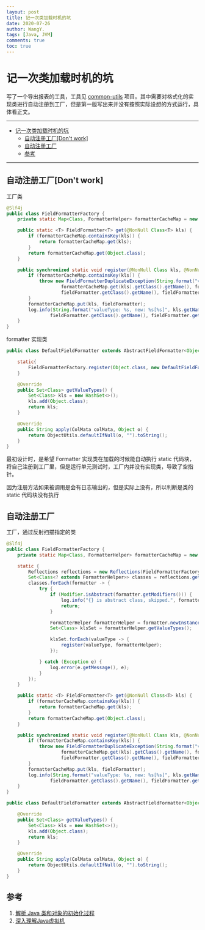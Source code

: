 ```yaml
---
layout: post
title: 记一次类加载时机的坑
date: 2020-07-26
author: WangY.
tags: [Java, JVM]
comments: true
toc: true
---
```


# 记一次类加载时机的坑

写了一个导出报表的工具，工具见 [common-utils](https://github.com/c-rainstorm/common-utils) 项目。其中需要对格式化的实现类进行自动注册到工厂，但是第一版写出来并没有按照实际设想的方式运行，具体看正文。

---

- [记一次类加载时机的坑](#%e8%ae%b0%e4%b8%80%e6%ac%a1%e7%b1%bb%e5%8a%a0%e8%bd%bd%e6%97%b6%e6%9c%ba%e7%9a%84%e5%9d%91)
  - [自动注册工厂[Don't work]](#%e8%87%aa%e5%8a%a8%e6%b3%a8%e5%86%8c%e5%b7%a5%e5%8e%82dont-work)
  - [自动注册工厂](#%e8%87%aa%e5%8a%a8%e6%b3%a8%e5%86%8c%e5%b7%a5%e5%8e%82)
  - [参考](#%e5%8f%82%e8%80%83)

---

## 自动注册工厂[Don't work]

工厂类

```Java
@Slf4j
public class FieldFormatterFactory {
    private static Map<Class, FormatterHelper> formatterCacheMap = new HashMap<>(32);

    public static <T> FieldFormatter<T> get(@NonNull Class<T> kls) {
        if (formatterCacheMap.containsKey(kls)) {
            return formatterCacheMap.get(kls);
        }
        return formatterCacheMap.get(Object.class);
    }

    public synchronized static void register(@NonNull Class kls, @NonNull FormatterHelper fieldFormatter) {
        if (formatterCacheMap.containsKey(kls)) {
            throw new FieldFormatterDuplicateException(String.format("valueType: %s, exist: %s[%s], new: %s[%s]", kls.getName(),
                    formatterCacheMap.get(kls).getClass().getName(), formatterCacheMap.get(kls).getClass().getClassLoader(),
                    fieldFormatter.getClass().getName(), fieldFormatter.getClass().getClassLoader()));
        }
        formatterCacheMap.put(kls, fieldFormatter);
        log.info(String.format("valueType: %s, new: %s[%s]", kls.getName(),
                fieldFormatter.getClass().getName(), fieldFormatter.getClass().getClassLoader()));
    }
}
```

formatter 实现类

```java
public class DefaultFieldFormatter extends AbstractFieldFormatter<Object> {

    static{
        FieldFormatterFactory.register(Object.class, new DefaultFieldFormatter());
    }

    @Override
    public Set<Class> getValueTypes() {
        Set<Class> kls = new HashSet<>();
        kls.add(Object.class);
        return kls;
    }

    @Override
    public String apply(ColMata colMata, Object o) {
        return ObjectUtils.defaultIfNull(o, "").toString();
    }
}

```

最初设计时，是希望 Formatter 实现类在加载的时候能自动执行 static 代码块，将自己注册到工厂里，但是运行单元测试时，工厂内并没有实现类，导致了空指针。

因为注册方法如果被调用是会有日志输出的，但是实际上没有，所以判断是类的 static 代码块没有执行

## 自动注册工厂

工厂，通过反射扫描指定的类

```java
@Slf4j
public class FieldFormatterFactory {
    private static Map<Class, FormatterHelper> formatterCacheMap = new HashMap<>(32);

    static {
        Reflections reflections = new Reflections(FieldFormatterFactory.class.getPackage().getName());
        Set<Class<? extends FormatterHelper>> classes = reflections.getSubTypesOf(FormatterHelper.class);
        classes.forEach(formatter -> {
            try {
                if (Modifier.isAbstract(formatter.getModifiers())) {
                    log.info("{} is abstract class, skipped.", formatter.getName());
                    return;
                }

                FormatterHelper formatterHelper = formatter.newInstance();
                Set<Class> klsSet = formatterHelper.getValueTypes();

                klsSet.forEach(valueType -> {
                    register(valueType, formatterHelper);
                });

            } catch (Exception e) {
                log.error(e.getMessage(), e);
            }
        });
    }

    public static <T> FieldFormatter<T> get(@NonNull Class<T> kls) {
        if (formatterCacheMap.containsKey(kls)) {
            return formatterCacheMap.get(kls);
        }
        return formatterCacheMap.get(Object.class);
    }

    public synchronized static void register(@NonNull Class kls, @NonNull FormatterHelper fieldFormatter) {
        if (formatterCacheMap.containsKey(kls)) {
            throw new FieldFormatterDuplicateException(String.format("valueType: %s, exist: %s[%s], new: %s[%s]", kls.getName(),
                    formatterCacheMap.get(kls).getClass().getName(), formatterCacheMap.get(kls).getClass().getClassLoader(),
                    fieldFormatter.getClass().getName(), fieldFormatter.getClass().getClassLoader()));
        }
        formatterCacheMap.put(kls, fieldFormatter);
        log.info(String.format("valueType: %s, new: %s[%s]", kls.getName(),
                fieldFormatter.getClass().getName(), fieldFormatter.getClass().getClassLoader()));
    }
}

```

```java
public class DefaultFieldFormatter extends AbstractFieldFormatter<Object> {

    @Override
    public Set<Class> getValueTypes() {
        Set<Class> kls = new HashSet<>();
        kls.add(Object.class);
        return kls;
    }

    @Override
    public String apply(ColMata colMata, Object o) {
        return ObjectUtils.defaultIfNull(o, "").toString();
    }
}

```

## 参考

1. [解析 Java 类和对象的初始化过程](https://www.ibm.com/developerworks/cn/java/j-lo-clobj-init/index.html)
1. [深入理解Java虚拟机]()
